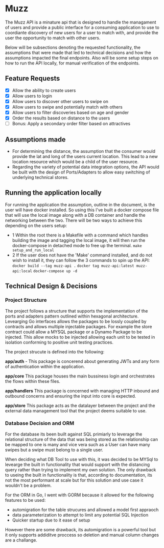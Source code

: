 # Muzz

The Muzz API is a minature api that is designed to handle the managament of users and provide a public interface for a consuming application to use to coordiante discovery of new users for a user to match with, and provide the user the opportunity to match with other users.

Below will be subsections denoting the requested functionality, the assumptions that were made that led to technical decisions and how the assumptions impacted the final endpoints. Also will be some setup steps on how to run the API locally, for manual verification of the endpoints. 

## Feature Requests
- [x] Allow the ability to create users
- [x] Allow users to login
- [x] Allow users to discover other users to swipe on
- [x] Allow users to swipe and potentially match with others
- [x] Allow users to filter discoveries based on age and gender
- [x] Order the results based on distance to the users
- [ ] Bonus: Apply a secondary order filter based on attractives

## Assumptions made
- For determining the distance, the assumption that the consumer would provide the lat and long of the users current location. This lead to a new location resource which would be a child of the user resource. 
- Regarding the variety of potential data integration options, the API would be built with the design of Ports/Adapters to allow easy switching of underlying technical stores. 

## Running the application locally
For running the application the assumption, outline in the document, is the user will have docker installed. So using this I've built a docker compose file that will use the local image along with a DB container and handle the networking between the two. There will be two ways to achieve this depending on the users setup:

- 1 Within the root there is a Makefile with a command which handles building the image and tagging the local image, it will then run the docker-compose in detached mode to free up the terminal. `make setup_and_run_local`
- 2 If the user does not have the 'Make' command installed, and do not wish to install it, they can follow the 3 commands to spin up the API: 
    `docker build --tag muzz-api .`
	`docker tag muzz-api:latest muzz-api:local`
	`docker-compose up -d`

## Technical Design & Decisions

### Project Structure

The project follows a structure that supports the implementation of the ports and adapters pattern outlined within hexagonal architecture. Levearging Go interfaces allows the packages to be lossly coupled by contracts and allows multiple injectable packages. For example the store contract could allow a MYSQL package or a Dynamo Package to be injected. This allow mocks to be injected allowing each unit to be tested in isolation conforming to positive unit testing practices. 



The project strucute is defined into the following:

<b>app/auth</b> - This package is concerend about generating JWTs and any form of authentication within the application.

<b>app/core</b> This package houses the main bussiness login and orchestrates the flows within these files.

<b>app/handlers</b> This package is concerned with managing HTTP inbound and outbound concerns and ensuring the input into core is expected.

<b>app/store</b> This package acts as the datalayer between the project and the external data management tool that the project deems suitable to use.

### Database Decision and ORM

For the database its been built against SQL primiarly to leverage the relational structure of the data that was being stored as the relationship can be mapped to one is many and vice vera such as a User can have many swipes but a swipe must belong to a single user.

When deciding what DB Tool to use with this, it was decided to be MYSql to levearge the built in functionality that would support with the distancing query rather than trying to implement my own solution. The only drawback to useing the built in functionality is that, according to documentation, its not the most performant at scale but for this solution and use case it wouldn't be a problem.

For the ORM in Go, I went with GORM because it allowed for the following features to be used:
- automigration for the table strucures and allowed a model first appraoch
- data parameterization to attempt to limit any potential SQL Injection
- Quicker startup due to it ease of setup

However there are some drawback, its automigration is a powerful tool but it only supports addiditve proccess so deletion and manual column changes are a challange.